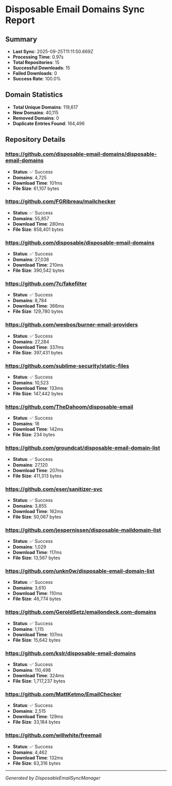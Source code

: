 # Disposable Email Domains Sync Report

## Summary
- **Last Sync**: 2025-09-25T11:11:50.669Z
- **Processing Time**: 0.97s
- **Total Repositories**: 15
- **Successful Downloads**: 15
- **Failed Downloads**: 0
- **Success Rate**: 100.0%

## Domain Statistics
- **Total Unique Domains**: 119,617
- **New Domains**: 40,115
- **Removed Domains**: 0
- **Duplicate Entries Found**: 164,496

## Repository Details


### https://github.com/disposable-email-domains/disposable-email-domains
- **Status**: ✅ Success
- **Domains**: 4,725
- **Download Time**: 101ms
- **File Size**: 61,107 bytes



### https://github.com/FGRibreau/mailchecker
- **Status**: ✅ Success
- **Domains**: 55,857
- **Download Time**: 280ms
- **File Size**: 858,401 bytes



### https://github.com/disposable/disposable-email-domains
- **Status**: ✅ Success
- **Domains**: 27,038
- **Download Time**: 210ms
- **File Size**: 390,542 bytes



### https://github.com/7c/fakefilter
- **Status**: ✅ Success
- **Domains**: 8,784
- **Download Time**: 366ms
- **File Size**: 129,780 bytes



### https://github.com/wesbos/burner-email-providers
- **Status**: ✅ Success
- **Domains**: 27,284
- **Download Time**: 337ms
- **File Size**: 397,431 bytes



### https://github.com/sublime-security/static-files
- **Status**: ✅ Success
- **Domains**: 10,523
- **Download Time**: 133ms
- **File Size**: 147,442 bytes



### https://github.com/TheDahoom/disposable-email
- **Status**: ✅ Success
- **Domains**: 18
- **Download Time**: 142ms
- **File Size**: 234 bytes



### https://github.com/groundcat/disposable-email-domain-list
- **Status**: ✅ Success
- **Domains**: 27,120
- **Download Time**: 207ms
- **File Size**: 411,313 bytes



### https://github.com/eser/sanitizer-svc
- **Status**: ✅ Success
- **Domains**: 3,855
- **Download Time**: 162ms
- **File Size**: 50,067 bytes



### https://github.com/jespernissen/disposable-maildomain-list
- **Status**: ✅ Success
- **Domains**: 1,029
- **Download Time**: 117ms
- **File Size**: 13,567 bytes



### https://github.com/unkn0w/disposable-email-domain-list
- **Status**: ✅ Success
- **Domains**: 3,610
- **Download Time**: 110ms
- **File Size**: 46,774 bytes



### https://github.com/GeroldSetz/emailondeck.com-domains
- **Status**: ✅ Success
- **Domains**: 1,115
- **Download Time**: 107ms
- **File Size**: 15,642 bytes



### https://github.com/kslr/disposable-email-domains
- **Status**: ✅ Success
- **Domains**: 110,498
- **Download Time**: 324ms
- **File Size**: 1,717,237 bytes



### https://github.com/MattKetmo/EmailChecker
- **Status**: ✅ Success
- **Domains**: 2,515
- **Download Time**: 129ms
- **File Size**: 33,184 bytes



### https://github.com/willwhite/freemail
- **Status**: ✅ Success
- **Domains**: 4,462
- **Download Time**: 132ms
- **File Size**: 63,316 bytes



---
*Generated by DisposableEmailSyncManager*
